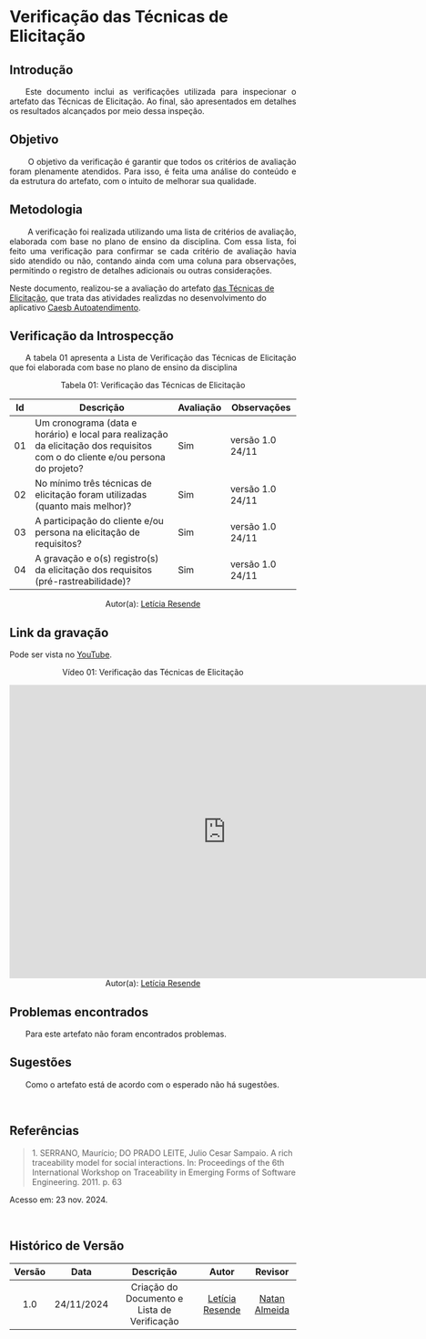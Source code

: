 #  Verificação das Técnicas de Elicitação

## Introdução
<p align="justify">
&emsp;&emsp;Este documento inclui as verificações utilizada para inspecionar o artefato das Técnicas de Elicitação. Ao final, são apresentados em detalhes os resultados alcançados por meio dessa inspeção.
</p>

## Objetivo
<p align="justify">
&emsp;&emsp; O objetivo da verificação é garantir que todos os critérios de avaliação foram plenamente atendidos. Para isso, é feita uma análise do conteúdo e da estrutura do artefato, com o intuito de melhorar sua qualidade.
</p>

## Metodologia
<p align="justify">
&emsp;&emsp; A verificação foi realizada utilizando uma lista de critérios de avaliação, elaborada com base no plano de ensino da disciplina. Com essa lista, foi feito uma verificação para confirmar se cada critério de avaliação havia sido atendido ou não, contando ainda com uma coluna para observações, permitindo o registro de detalhes adicionais ou outras considerações.

Neste documento, realizou-se a avaliação do artefato <a href="http://127.0.0.1:8000/elicitacao/tecnicas/introspeccao/">das Técnicas de Elicitação</a>, que trata das atividades realizdas no desenvolvimento do aplicativo <a href="https://github.com/Requisitos-de-Software/2024.2-CAESB-Autoatendimento">Caesb Autoatendimento</a>.
</p>


## Verificação da Introspecção
<p align="justify">
&emsp;&emsp;A tabela 01 apresenta a Lista de Verificação das Técnicas de Elicitação que foi elaborada com base no plano de ensino da disciplina
</p>

<center>Tabela 01: Verificação das Técnicas de Elicitação</center>

| Id | Descrição                                                                                    | Avaliação | Observações |
|----|----------------------------------------------------------------------------------------------|-----------|-------------|
| 01 | Um cronograma (data e horário) e local para realização da elicitação dos requisitos com o do cliente e/ou persona do projeto?   |   Sim        | versão 1.0   24/11         |
| 02 | No mínimo três técnicas de elicitação foram utilizadas (quanto mais melhor)?                                       |    Sim       | versão 1.0 24/11          |
| 03 | A participação do cliente e/ou persona na elicitação de requisitos?                                      |    Sim       | versão 1.0 24/11          |
| 04 |A gravação e o(s) registro(s) da elicitação dos requisitos (pré-rastreabilidade)?                                  |    Sim       | versão 1.0 24/11          |


<center>
 Autor(a): <a href="https://github.com/LeticiaResende23" target = "_blank">Letícia Resende</a></h6>
</center>

## Link da gravação
Pode ser vista no [YouTube](https://youtu.be/O9MRW3hXTO4).</p>

<center>
    <p>Vídeo 01: Verificação das Técnicas de Elicitação</p>
    <iframe width="760" height="515" src="https://www.youtube.com/embed/L346To9Lezo?si=aMUijoMAslZ5_GPl" title="YouTube video player" frameborder="0" allow="accelerometer; autoplay; clipboard-write; encrypted-media; gyroscope; picture-in-picture; web-share" referrerpolicy="strict-origin-when-cross-origin" allowfullscreen></iframe>
    Autor(a): <a href="https://github.com/LeticiaResende23" target = "_blank">Letícia Resende</a></h6>
</center>

## Problemas encontrados
<p align="justify">&emsp;&emsp;Para este artefato não foram encontrados problemas.</p>


## Sugestões
<p align="justify">&emsp;&emsp;Como o artefato está de acordo com o esperado não há sugestões.</p>

<br>

## Referências

> <p id="1">1. SERRANO, Maurício; DO PRADO LEITE, Julio Cesar Sampaio. A rich traceability model for social interactions. In: Proceedings of the 6th International Workshop on Traceability in Emerging Forms of Software Engineering. 2011. p. 63
   Acesso em: 23 nov. 2024.
</p>
<br>

## Histórico de Versão

| Versão |    Data    |      Descrição       |  Autor  | Revisor |
| :----: | :--------: | :------------------: | :-----: | :-----: |
|  1.0   | 24/11/2024 | Criação do Documento e Lista de Verificação | [Letícia Resende](https://github.com/LeticiaResende23) | [Natan Almeida](https://github.com/natanalmeida03) |




